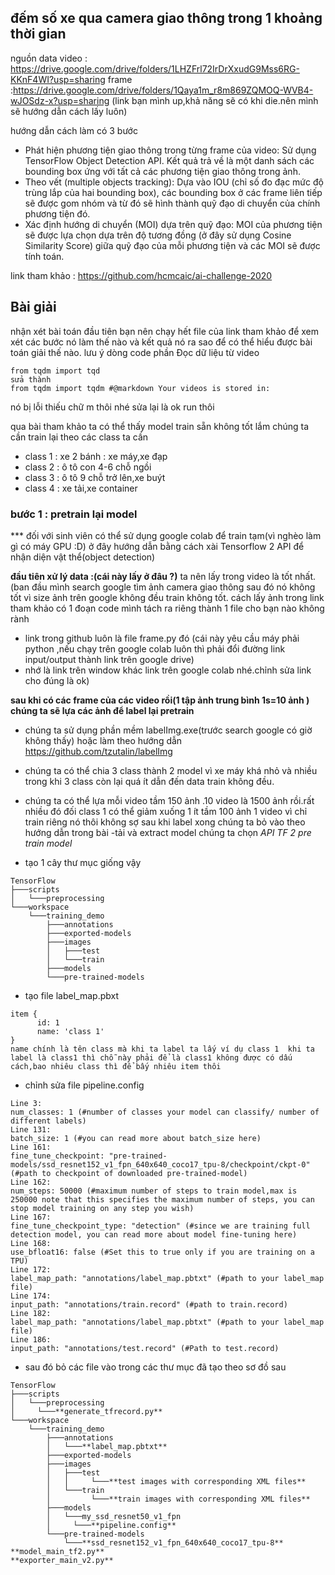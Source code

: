 ## đếm số xe qua camera giao thông trong 1 khoảng thời gian

nguồn data 
video : https://drive.google.com/drive/folders/1LHZFrl72IrDrXxudG9Mss6RG-KKnF4WI?usp=sharing
frame :https://drive.google.com/drive/folders/1Qaya1m_r8m869ZQMOQ-WVB4-wJOSdz-x?usp=sharing  (link bạn mình up,khả năng sẽ có khi die.nên mình sẽ hướng dẫn cách lấy luôn)

hướng dẫn cách làm
có 3 bước
- Phát hiện phương tiện giao thông trong từng frame của video: Sử dụng TensorFlow Object Detection API. Kết quả trả về là một danh sách các bounding box ứng với tất cả các phương tiện giao thông trong ảnh.
- Theo vết (multiple objects tracking): Dựa vào IOU (chỉ số đo đạc mức độ trùng lắp của hai bounding box), các bounding box ở các frame liên tiếp sẽ được gom nhóm và từ đó sẽ hình thành quỹ đạo di chuyển của chính phương tiện đó.
- Xác định hướng di chuyển (MOI) dựa trên quỹ đạo: MOI của phương tiện sẽ được lựa chọn dựa trên độ tương đồng (ở đây sử dụng Cosine Similarity Score) giữa quỹ đạo của mỗi phương tiện và các MOI sẽ được tính toán.

link tham khảo : https://github.com/hcmcaic/ai-challenge-2020

## Bài giải
nhận xét bài toán
đầu tiên bạn nên chạy hết file của link tham khảo để xem xét các bước nó làm thế nào và kết quả nó ra sao để có thể hiểu được bài toán giải thế nào.
lưu ý dòng code phần Đọc dữ liệu từ video
``` 
from tqdm import tqd
sửa thành
from tqdm import tqdm #@markdown Your videos is stored in:
```

nó bị lỗi thiếu chữ m thôi nhé sửa lại là ok run thôi 

qua bài tham khảo ta có thể thấy model train sẵn không tốt lắm chúng ta cần train lại theo các class ta cần 
- class 1 : xe 2 bánh : xe máy,xe đạp
- class 2 : ô tô con 4-6 chỗ ngồi
- class 3 : ô tô 9 chỗ trở lên,xe buýt
- class 4 : xe tải,xe container

### bước 1 : pretrain lại model
*** đối với sinh viên có thể sử dụng google colab để train tạm(vì nghèo làm gì có máy GPU :D)
ở đây hướng dẫn bằng cách xài Tensorflow 2 API để nhận diện vật thể(object detection)

**đầu tiên xử lý data :(cái này lấy ở đâu ?)**
ta nên lấy trong video là tốt nhất.(ban đầu mình search google tìm ảnh camera giao thông sau đó nó không tốt vì size ảnh trên google không đều train không tốt.
cách lấy ảnh trong link tham khảo có 1 đoạn code mình tách ra riêng thành 1 file cho bạn nào không rành
- link trong github luôn là file frame.py đó (cái này yêu cầu máy phải python ,nếu chạy trên google colab luôn thì phải đổi đường link input/output thành link trên google drive)
- nhớ là link trên window khác link trên google colab nhé.chỉnh sửa link cho đúng là ok)

**sau khi có các frame của các video rồi(1 tập ảnh trung bình 1s=10 ảnh ) chúng ta sẽ lựa các ảnh để label lại pretrain**

- chúng ta sử dụng phần mềm labelImg.exe(trước search google có giờ không thấy) hoặc làm theo hướng dẫn https://github.com/tzutalin/labelImg

- chúng ta có thể chia 3 class thành 2 model vì xe máy khá nhỏ và nhiều trong khi 3 class còn lại quá ít dẫn đến data train không đều.

- chúng ta có thể lựa mỗi video tầm 150 ảnh .10 video là 1500 ảnh rồi.rất nhiều đó đối class 1 có thể giảm xuống 1 ít tầm 100 ảnh 1 video vì chỉ train riêng nó thôi không sợ
sau khi label xong chúng ta bỏ vào theo hướng dẫn trong bài
-tải và extract model chúng ta chọn
*API TF 2 pre train model*
- tạo 1 cây thư mục giống vậy

```
TensorFlow
├───scripts
│   └───preprocessing
└───workspace
    └───training_demo
        ├───annotations
        ├───exported-models
        ├───images
        │   ├───test
        │   └───train
        ├───models
        └───pre-trained-models
 ```       
- tạo file label_map.pbxt
```
item {
      id: 1
      name: 'class 1'
}
name chính là tên class mà khi ta label ta lấy ví dụ class 1  khi ta label là class1 thì chỗ này phải để là class1 không được có dấu cách,bao nhiêu class thì để bấy nhiêu item thôi
```
- chỉnh sửa file pipeline.config 
```
Line 3:
num_classes: 1 (#number of classes your model can classify/ number of different labels)
Line 131:
batch_size: 1 (#you can read more about batch_size here)
Line 161:
fine_tune_checkpoint: "pre-trained-models/ssd_resnet152_v1_fpn_640x640_coco17_tpu-8/checkpoint/ckpt-0" (#path to checkpoint of downloaded pre-trained-model)
Line 162:
num_steps: 50000 (#maximum number of steps to train model,max is 250000 note that this specifies the maximum number of steps, you can stop model training on any step you wish)
Line 167:
fine_tune_checkpoint_type: "detection" (#since we are training full detection model, you can read more about model fine-tuning here)
Line 168:
use_bfloat16: false (#Set this to true only if you are training on a TPU)
Line 172:
label_map_path: "annotations/label_map.pbtxt" (#path to your label_map file)
Line 174:
input_path: "annotations/train.record" (#path to train.record)
Line 182:
label_map_path: "annotations/label_map.pbtxt" (#path to your label_map file)
Line 186:
input_path: "annotations/test.record" (#Path to test.record)
```
- sau đó bỏ các file vào trong các thư mục đã tạo theo sơ đồ sau
```
TensorFlow
├───scripts
│   └───preprocessing
│     └───**generate_tfrecord.py** 
└───workspace
    └───training_demo
        ├───annotations
        │   └───**label_map.pbtxt**
        ├───exported-models
        ├───images
        │   ├───test
        │   │     └───**test images with corresponding XML files**
        │   └───train
        │         └───**train images with corresponding XML files**
        ├───models
        │   └───my_ssd_resnet50_v1_fpn
        │     └───**pipeline.config**
        └───pre-trained-models
            └───**ssd_resnet152_v1_fpn_640x640_coco17_tpu-8**
**model_main_tf2.py**
**exporter_main_v2.py**
```

